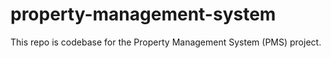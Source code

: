 # property-management-system

This repo is codebase for the Property Management System (PMS) project.